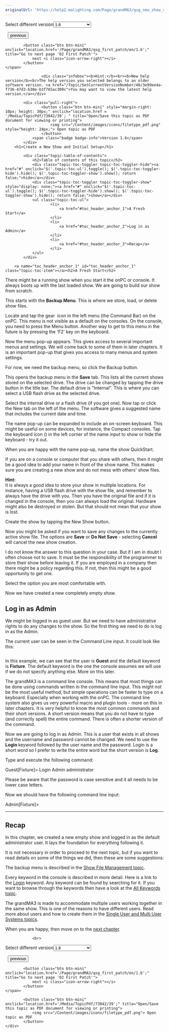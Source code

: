 ```yaml
---
originalUrl: 'https://help2.malighting.com/Page/grandMA3/qsg_new_show_setup/en/1.6'
---
```


<div class="topic-navigation">

<div class="pull-right">
	<span class="pull-left">


<div class="pull-left">
<form action="/Topic/SetCurrentVersionNumber" class="form-inline" id="frmTagSelector" method="post">	<span class="form-mini">
		<div class="input-prepend"><span class="add-on">Select different version</span><select autocomplete="off" id="versionNumberId" name="versionNumberId" onchange="$(this).closest('#frmTagSelector').submit();" style="width: 120px;"><option value="">- latest -</option>
<option value="10">1.0</option>
<option value="32">1.1</option>
<option value="35">1.2</option>
<option value="36">1.3</option>
<option value="37">1.4</option>
<option value="38">1.5</option>
<option selected="selected" value="39">1.6</option>
<option value="40">1.7</option>
</select></div>
		<input data-val="true" data-val-number="The field Int32 must be a number." data-val-required="The Int32 field is required." id="ProductId" name="ProductId" type="hidden" value="25">
		<input id="CurrentGuid" name="CurrentGuid" type="hidden" value="3e99ee4a-f736-47d3-b30e-b3f765ac309c">
	</span>
</form></div>&nbsp;	</span>
	<span class="pull-right" style="white-space: nowrap;">
			<button class="btn btn-mini" onclick="location.href='/Page/grandMA3/qsg_welcome/en/1.6'; " title="Go to previous page '00 Welcome'">
				<i class="icon-arrow-left"></i> previous
			</button>

			<button class="btn btn-mini" onclick="location.href='/Page/grandMA3/qsg_first_patch/en/1.6';" title="Go to next page '02 First Patch'">
				next <i class="icon-arrow-right"></i> 
			</button>
	</span>
</div>
<div class="clear-fix" style="margin-bottom: 10px"></div>
</div>

					<div class="infobox"><b>Hint:</b><br><b>New help version</b><br>The help version you selected belongs to an older software version. <a href="/Topic/SetCurrentVersionNumber/40/3e99ee4a-f736-47d3-b30e-b3f765ac309c">You may want to view the latest help version.</a></div>

			<div class="pull-right">
					<button class="btn btn-mini" style="margin-right: 10px; height: 30px;" onclick="location.href = '/Media/TopicPdf/73042/39'; " title="Open/Save this topic as PDF document for viewing or printing">
						<img src="/Content/images/icons/filetype_pdf.png" style="height: 24px;"> Open topic as PDF
					</button>
				<span class="badge badge-info">Version 1.6</span>
			</div>
		<h1>Create a New Show and Initial Setup</h1>

			<div class="topic-table-of-contents">
				<h2>Table of contents of this topic</h2>
				<div class="topic-toc-toggler topic-toc-toggler-hide"><a href="#" onclick="$('.topic-toc-ul').toggle(); $('.topic-toc-toggler-hide').hide(); $('.topic-toc-toggler-show').show(); return false;">hide</a></div>
				<div class="topic-toc-toggler topic-toc-toggler-show" style="display: none;"><a href="#" onclick="$('.topic-toc-ul').toggle(); $('.topic-toc-toggler-hide').show(); $('.topic-toc-toggler-show').hide(); return false;">show</a></div>
				<ul class="topic-toc-ul">
						<li>
							<a href="#toc_header_anchor_1">A Fresh Start</a>
						</li>
						<li>
							<a href="#toc_header_anchor_2">Log in as Admin</a>
						</li>
						<li>
							<a href="#toc_header_anchor_3">Recap</a>
						</li>
				</ul>
			</div>

		<a name="toc_header_anchor_1" id="toc_header_anchor_1" class="topic-toc-item"></a><h2>A Fresh Start</h2>

<p>There might be a running show when you start it the onPC or console. It always boots up with the last loaded show. We are going to build our show from scratch.</p>

<p>This starts with the <strong>Backup Menu</strong>. This is where we store, load, or delete show files.&nbsp;</p>

<p>Locate and tap the gear&nbsp;<img alt="" src="/Media/Image/icon_gear.png"> icon in the left menu (the Command Bar) on the onPC. This menu is not visible as a default on the consoles. On the console, you need to press the <span class="hardkey">Menu</span> button. Another way to get to this menu in the future is by pressing the 'F2' key on the keyboard.</p>

<p>Now the menu pop-up appears. This gives access to several important menus and settings. We will come back to some of them in later chapters. It is an important pop-up that gives you access to many menus and system settings.</p>

<p>For now, we need the backup menu, so click the <span class="softkey">Backup</span> button.</p>

<p>This opens the backup menu in the <strong>Save</strong> tab. This lists all the current shows stored on the selected drive. The drive can be changed by tapping the drive button in the title bar. The default drive is "Internal". This is where you can select a USB flash drive as the selected drive.</p>

<p>Select the internal drive or a flash drive (if you got one). Now tap or click the <span class="softkey">New</span> tab on the left of the menu. The software gives a suggested name that includes the current date and time.</p>

<p>The name pop-up can be expanded to include an on-screen keyboard. This might be useful on some devices, for instance, the Compact consoles. Tap the keyboard icon (<img alt="" src="/Media/Image/icon_virtual_keyboard.png">) in the left corner of the name input to show or hide the keyboard - try it out.</p>

<p>When you are happy with the name pop-up, name the show <span class="syntax">QuickStart</span>.</p>

<p>If you are on a console or computer that you share with others, then it might be a good idea to add your name in front of the show name. This makes sure you are creating a new show and do not mess with others' show files.</p>

<div class="tip"><strong>Hint:</strong><br>
It is always a good idea to store your show in multiple locations. For instance, having a USB flash drive with the show file, and remember to always have the drive with you. Then you have the original file and if it is changed in the console, then you can always load the original. Hardware might also be destroyed or stolen. But that should not mean that your show is lost.</div>

<p>Create the show by tapping the <span class="softkey">New Show</span> button.</p>

<p>Now you might be asked if you want to save any changes to the currently active show file. The options are <strong>Save</strong> or <strong>Do Not Save</strong> - selecting <strong>Cancel</strong> will cancel the new show creation.</p>

<p>I do not know the answer to this question in your case. But if I am in doubt I often choose not to save. It must be the responsibility of the programmer to store their show before leaving it. If you are employed in a company then there might be a policy regarding this. If not, then this might be a good opportunity to get one.</p>

<p>Select the option you are most comfortable with.</p>

<p>Now we have created a new completely empty show.</p>

<a name="toc_header_anchor_2" id="toc_header_anchor_2" class="topic-toc-item"></a><h2>Log in as Admin</h2>

<p>We might be logged in as guest user. But we need to have administrative rights to do any changes to the show. So the first thing we need to do is log in as the Admin.</p>

<p>The current user can be seen in the Command Line input. It could look like this:</p>

<p><img alt="" src="/Media/Image/qsg_01_command-line.png"></p>

<p>In this example, we can see that the user is <strong>Guest </strong>and the default keyword is <strong>Fixture</strong>. The default keyword is the one the console assumes we will use if we do not specify anything else. More on this later.</p>

<p>The grandMA3 is a command line console. This means that most things can be done using commands written in the command line input. This might not be the most useful method, but simple operations can be faster to type on a keyboard. Especially when working with the onPC. The command line system also gives us very powerful macro and plugin tools - more on this in later chapters. It is very helpful to know the most common commands and their short versions. A short version means that you do not have to type (and correctly spell) the entire command. There is often a shorter version of the command.</p>

<p>Now we are going to log in as Admin. This is a user that exists in all shows and the username and password cannot be changed. We need to use the <strong>Login </strong>keyword followed by the user name and the password. Login is a short word so I prefer to write the entire word but the short version is <strong>Log</strong>.</p>

<p>Type and execute the following command:</p>

<div class="cl_input">Guest[Fixture]&gt; Login Admin administrator</div>

<p>Please be aware that the password is case sensitive and it all needs to be lower case letters.</p>

<p>Now we should have the following command line input:</p>

<div class="cl_input">Admin[Fixture]&gt;</div>

<hr>
<a name="toc_header_anchor_3" id="toc_header_anchor_3" class="topic-toc-item"></a><h2>Recap</h2>

<p>In this chapter, we created a new empty show and logged in as the default administrator user. It lays the foundation for everything following it.</p>

<p>It is not necessary in order to proceed to the next topic, but if you want to read details on some of the things we did, then these are some suggestions:</p>

<p>The backup menu is described in the <a href="/Topic/6633b1c0-5d7d-46ac-9cc1-b7ab0bfcca07">Show File Management topic</a>.</p>

<p>Every keyword in the console is described in more detail. Here is a link to the <a href="/Topic/bfdc08da-0f6a-4be2-a71e-adaa51dd1f17">Login</a> keyword. Any keyword can be found by searching for it. If you want to browse through the keywords then have a look at the <a href="/Topic/500335d8-271f-4a14-b965-f71702cee50d">All Keywords topic</a>.</p>

<p>The grandMA3 is made to accommodate multiple users working together in the same show. This is one of the reasons to have different users. Read more about users and how to create them in the <a href="/Topic/3ae0030b-f908-4804-b2f2-1a7951f3d713">Single User and Multi User Systems topics</a>.</p>

<p>When you are happy, then move on to the <a href="/Topic/77fdb9a4-e3b5-49c7-a6a6-d194df7ad1c8">next chapter</a>.</p>


				<br>
<div class="topic-navigation">

<div class="pull-right">
	<span class="pull-left">


<div class="pull-left">
<form action="/Topic/SetCurrentVersionNumber" class="form-inline" id="frmTagSelector" method="post">	<span class="form-mini">
		<div class="input-prepend"><span class="add-on">Select different version</span><select autocomplete="off" id="versionNumberId" name="versionNumberId" onchange="$(this).closest('#frmTagSelector').submit();" style="width: 120px;"><option value="">- latest -</option>
<option value="10">1.0</option>
<option value="32">1.1</option>
<option value="35">1.2</option>
<option value="36">1.3</option>
<option value="37">1.4</option>
<option value="38">1.5</option>
<option selected="selected" value="39">1.6</option>
<option value="40">1.7</option>
</select></div>
		<input data-val="true" data-val-number="The field Int32 must be a number." data-val-required="The Int32 field is required." id="ProductId" name="ProductId" type="hidden" value="25">
		<input id="CurrentGuid" name="CurrentGuid" type="hidden" value="3e99ee4a-f736-47d3-b30e-b3f765ac309c">
	</span>
</form></div>&nbsp;	</span>
	<span class="pull-right" style="white-space: nowrap;">
			<button class="btn btn-mini" onclick="location.href='/Page/grandMA3/qsg_welcome/en/1.6'; " title="Go to previous page '00 Welcome'">
				<i class="icon-arrow-left"></i> previous
			</button>

			<button class="btn btn-mini" onclick="location.href='/Page/grandMA3/qsg_first_patch/en/1.6';" title="Go to next page '02 First Patch'">
				next <i class="icon-arrow-right"></i> 
			</button>
	</span>
</div>
	<div class="clear-fix"></div>
	<div class="pull-right">
	
			<button class="btn btn-mini" onclick="location.href='/Media/TopicPdf/73042/39';" title="Open/Save this topic as PDF document for viewing or printing">
				<img src="/Content/images/icons/filetype_pdf.png"> Open topic as PDF
			</button>
	</div>
<div class="clear-fix" style="margin-bottom: 10px"></div>
</div>

	
